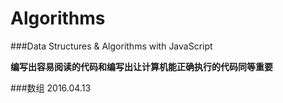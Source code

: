 # Algorithms


###Data Structures & Algorithms with JavaScript


**编写出容易阅读的代码和编写出让计算机能正确执行的代码同等重要**



###数组
2016.04.13


